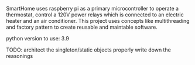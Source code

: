 SmartHome uses raspberry pi as a primary microcontroller to operate a thermostat, control a 120V power relays which is connected to an electric heater and an air conditioner. This project uses concepts like multithreading and factory pattern to create reusable and maintable software. 

python version to use: 3.9


TODO: architect the singleton/static objects properly 
write down the reasonings 

